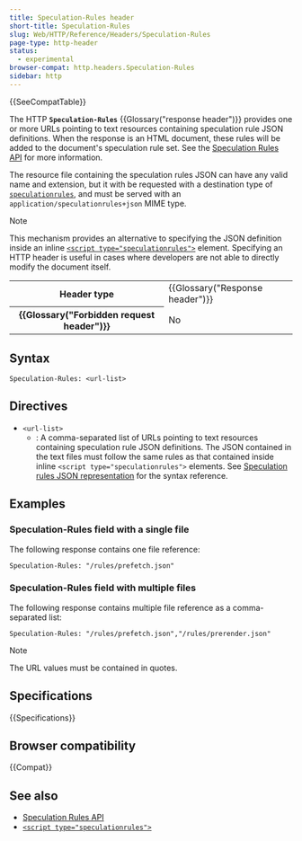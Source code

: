 ```yaml
---
title: Speculation-Rules header
short-title: Speculation-Rules
slug: Web/HTTP/Reference/Headers/Speculation-Rules
page-type: http-header
status:
  - experimental
browser-compat: http.headers.Speculation-Rules
sidebar: http
---
```


{{SeeCompatTable}}

The HTTP **`Speculation-Rules`** {{Glossary("response header")}} provides one or more URLs pointing to text resources containing speculation rule JSON definitions. When the response is an HTML document, these rules will be added to the document's speculation rule set. See the [Speculation Rules API](/en-US/docs/Web/API/Speculation_Rules_API) for more information.

The resource file containing the speculation rules JSON can have any valid name and extension, but it with be requested with a destination type of [`speculationrules`](/en-US/docs/Web/API/Request/destination#speculationrules), and must be served with an `application/speculationrules+json` MIME type.

> [!NOTE]
> This mechanism provides an alternative to specifying the JSON definition inside an inline [`<script type="speculationrules">`](/en-US/docs/Web/HTML/Reference/Elements/script/type/speculationrules) element. Specifying an HTTP header is useful in cases where developers are not able to directly modify the document itself.

<table class="properties">
  <tbody>
    <tr>
      <th scope="row">Header type</th>
      <td>{{Glossary("Response header")}}</td>
    </tr>
    <tr>
      <th scope="row">{{Glossary("Forbidden request header")}}</th>
      <td>No</td>
    </tr>
  </tbody>
</table>

## Syntax

```http
Speculation-Rules: <url-list>
```

## Directives

- `<url-list>`
  - : A comma-separated list of URLs pointing to text resources containing speculation rule JSON definitions. The JSON contained in the text files must follow the same rules as that contained inside inline `<script type="speculationrules">` elements. See [Speculation rules JSON representation](/en-US/docs/Web/HTML/Reference/Elements/script/type/speculationrules#speculation_rules_json_representation) for the syntax reference.

## Examples

### Speculation-Rules field with a single file

The following response contains one file reference:

```http
Speculation-Rules: "/rules/prefetch.json"
```

### Speculation-Rules field with multiple files

The following response contains multiple file reference as a comma-separated list:

```http
Speculation-Rules: "/rules/prefetch.json","/rules/prerender.json"
```

> [!NOTE]
> The URL values must be contained in quotes.

## Specifications

{{Specifications}}

## Browser compatibility

{{Compat}}

## See also

- [Speculation Rules API](/en-US/docs/Web/API/Speculation_Rules_API)
- [`<script type="speculationrules">`](/en-US/docs/Web/HTML/Reference/Elements/script/type/speculationrules)
